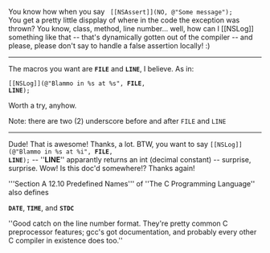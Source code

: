 You know how when you say <code> [[NSAssert]](NO, @"Some message"); </code> You get a pretty little dispplay of where in the code the exception was thrown?  You know, class, method, line number...  well, how can I [[NSLog]] something like that -- that's dynamically gotten out of the compiler -- and please, please don't say to handle a false assertion locally!  :)

----

The macros you want are <code>__FILE__</code> and <code>__LINE__</code>, I believe. As in:

<code>[[NSLog]](@"Blammo in %s at %s", __FILE__, __LINE__);</code>

Worth a try, anyhow.

Note: there are two (2) underscore before and after <code>FILE</code> and <code>LINE</code>

----

Dude!  That is awesome!  Thanks, a lot.  BTW, you want to say <code>[[NSLog]](@"Blammo in %s at %i", __FILE__, __LINE__);</code> -- ''__LINE__'' apparantly returns an int (decimal constant) -- surprise, surprise.  Wow!  Is this doc'd somewhere!?  Thanks again!


'''Section A 12.10 Predefined Names''' of ''The C Programming Language'' also defines

<code>__DATE__</code>, <code>__TIME__</code>, and <code>__STDC__</code>

''Good catch on the line number format. They're pretty common C preprocessor features; gcc's got documentation, and probably every other C compiler in existence does too.''